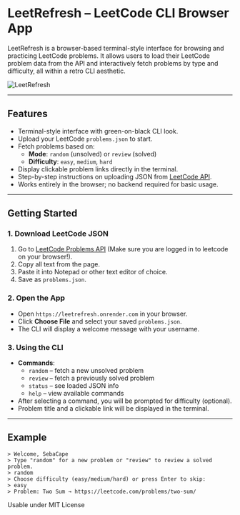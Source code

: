 # LeetRefresh – LeetCode CLI Browser App

LeetRefresh is a browser-based terminal-style interface for browsing and practicing LeetCode problems. It allows users to load their LeetCode problem data from the API and interactively fetch problems by type and difficulty, all within a retro CLI aesthetic.

<img src='https://i.imgur.com/GRAlPQ3.png' title='LeetRefresh' width='' alt='LeetRefresh' />

---

## Features

- Terminal-style interface with green-on-black CLI look.
- Upload your LeetCode `problems.json` to start.
- Fetch problems based on:
  - **Mode**: `random` (unsolved) or `review` (solved)
  - **Difficulty**: `easy`, `medium`, `hard`
- Display clickable problem links directly in the terminal.
- Step-by-step instructions on uploading JSON from [LeetCode API](https://leetcode.com/api/problems/all/).
- Works entirely in the browser; no backend required for basic usage.

---

## Getting Started

### 1. Download LeetCode JSON

1. Go to [LeetCode Problems API](https://leetcode.com/api/problems/all/) (Make sure you are logged in to leetcode on your browser!).  
2. Copy all text from the page.  
3. Paste it into Notepad or other text editor of choice.  
4. Save as `problems.json`.

### 2. Open the App

- Open `https://leetrefresh.onrender.com` in your browser.  
- Click **Choose File** and select your saved `problems.json`.  
- The CLI will display a welcome message with your username.

### 3. Using the CLI

- **Commands**:
  - `random` – fetch a new unsolved problem
  - `review` – fetch a previously solved problem
  - `status` – see loaded JSON info
  - `help` – view available commands
- After selecting a command, you will be prompted for difficulty (optional).
- Problem title and a clickable link will be displayed in the terminal.

---

## Example

```text
> Welcome, SebaCape
> Type "random" for a new problem or "review" to review a solved problem.
> random
> Choose difficulty (easy/medium/hard) or press Enter to skip:
> easy
> Problem: Two Sum → https://leetcode.com/problems/two-sum/
```

Usable under MIT License
